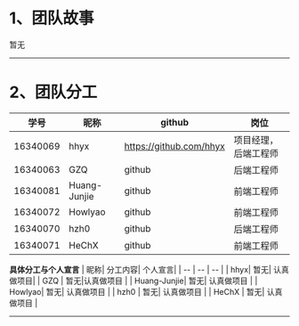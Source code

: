 # 1、团队故事
暂无

---

# 2、团队分工

| 学号 | 昵称| github | 岗位 |
| -- | -- | -- | -- |
| 16340069| hhyx| https://github.com/hhyx| 项目经理， 后端工程师|
| 16340063 | GZQ |  github |后端工程师 |
| 16340081 | Huang-Junjie| github | 前端工程师 |
| 16340072 | Howlyao| github | 前端工程师 |
| 16340070 | hzh0 | github | 后端工程师 |
| 16340071 | HeChX | github | 前端工程师 |


**具体分工与个人宣言**
|  昵称| 分工内容| 个人宣言|
| -- | -- | -- |
| hhyx| 暂无| 认真做项目|
 | GZQ |  暂无|认真做项目 |
 | Huang-Junjie| 暂无| 认真做项目 |
 | Howlyao| 暂无| 认真做项目 |
 | hzh0 | 暂无| 认真做项目 |
 | HeChX | 暂无| 认真做项目 |


---


